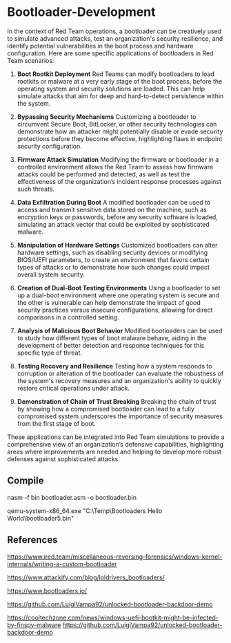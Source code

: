 # Bootloader-Development


In the context of Red Team operations, a bootloader can be creatively used to simulate advanced attacks, test an organization's security resilience, and identify potential vulnerabilities in the boot process and hardware configuration. Here are some specific applications of bootloaders in Red Team scenarios:

1. **Boot Rootkit Deployment**
Red Teams can modify bootloaders to load rootkits or malware at a very early stage of the boot process, before the operating system and security solutions are loaded. This can help simulate attacks that aim for deep and hard-to-detect persistence within the system.

2. **Bypassing Security Mechanisms**
Customizing a bootloader to circumvent Secure Boot, BitLocker, or other security technologies can demonstrate how an attacker might potentially disable or evade security protections before they become effective, highlighting flaws in endpoint security configuration.

3. **Firmware Attack Simulation**
Modifying the firmware or bootloader in a controlled environment allows the Red Team to assess how firmware attacks could be performed and detected, as well as test the effectiveness of the organization’s incident response processes against such threats.

4. **Data Exfiltration During Boot**
A modified bootloader can be used to access and transmit sensitive data stored on the machine, such as encryption keys or passwords, before any security software is loaded, simulating an attack vector that could be exploited by sophisticated malware.

5. **Manipulation of Hardware Settings**
Customized bootloaders can alter hardware settings, such as disabling security devices or modifying BIOS/UEFI parameters, to create an environment that favors certain types of attacks or to demonstrate how such changes could impact overall system security.

6. **Creation of Dual-Boot Testing Environments**
Using a bootloader to set up a dual-boot environment where one operating system is secure and the other is vulnerable can help demonstrate the impact of good security practices versus insecure configurations, allowing for direct comparisons in a controlled setting.

7. **Analysis of Malicious Boot Behavior**
Modified bootloaders can be used to study how different types of boot malware behave, aiding in the development of better detection and response techniques for this specific type of threat.

8. **Testing Recovery and Resilience**
Testing how a system responds to corruption or alteration of the bootloader can evaluate the robustness of the system's recovery measures and an organization's ability to quickly restore critical operations under attack.

9. **Demonstration of Chain of Trust Breaking**
Breaking the chain of trust by showing how a compromised bootloader can lead to a fully compromised system underscores the importance of security measures from the first stage of boot.

These applications can be integrated into Red Team simulations to provide a comprehensive view of an organization’s defensive capabilities, highlighting areas where improvements are needed and helping to develop more robust defenses against sophisticated attacks.

## Compile

nasm -f bin bootloader.asm -o bootloader.bin

qemu-system-x86_64.exe "C:\Temp\Bootloaders Hello World\bootloader5.bin"

## References

https://www.ired.team/miscellaneous-reversing-forensics/windows-kernel-internals/writing-a-custom-bootloader

https://www.attackify.com/blog/loldrivers_bootloaders/

https://www.bootloaders.io/

https://github.com/LuigiVampa92/unlocked-bootloader-backdoor-demo

https://cooltechzone.com/news/windows-uefi-bootkit-might-be-infected-by-finspy-malware
https://github.com/LuigiVampa92/unlocked-bootloader-backdoor-demo

